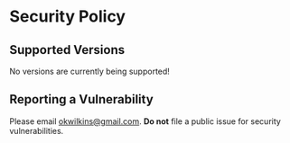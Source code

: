 # Security Policy

## Supported Versions

No versions are currently being supported!

## Reporting a Vulnerability

Please email okwilkins@gmail.com. **Do not** file a public issue for security vulnerabilities.
